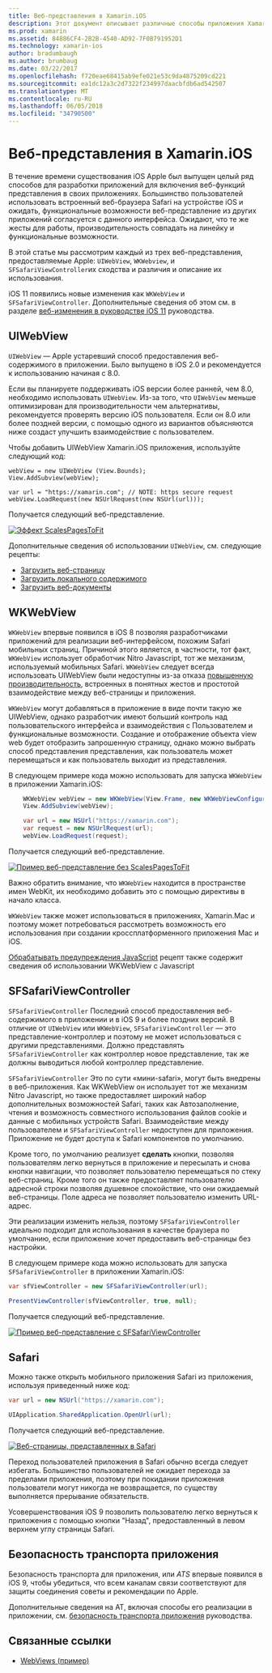 ```yaml
---
title: Веб-представления в Xamarin.iOS
description: Этот документ описывает различные способы приложения Xamarin.iOS можно отобразить веб-содержимого. Он описывает UIWebView, WKWebView, SFSafariViewController, Safari и безопасность транспорта для приложения.
ms.prod: xamarin
ms.assetid: 84886CF4-2B2B-4540-AD92-7F0B791952D1
ms.technology: xamarin-ios
author: bradumbaugh
ms.author: brumbaug
ms.date: 03/22/2017
ms.openlocfilehash: f720eae68415ab9efe021e53c9da4875209cd221
ms.sourcegitcommit: ea1dc12a3c2d7322f234997daacbfdb6ad542507
ms.translationtype: MT
ms.contentlocale: ru-RU
ms.lasthandoff: 06/05/2018
ms.locfileid: "34790500"
---
```

# <a name="web-views-in-xamarinios"></a>Веб-представления в Xamarin.iOS

В течение времени существования iOS Apple был выпущен целый ряд способов для разработки приложений для включения веб-функций представления в своих приложениях. Большинство пользователей использовать встроенный веб-браузера Safari на устройстве iOS и ожидать, функциональные возможности веб-представление из других приложений согласуется с данного интерфейса. Ожидают, что те же жесты для работы, производительность совпадать на линейку и функциональные возможности.

В этой статье мы рассмотрим каждый из трех веб-представления, предоставляемые Apple: `UIWebView`, `WKWebview`, и `SFSafariViewController`их сходства и различия и описание их использования. 

iOS 11 появились новые изменения как `WKWebView` и `SFSafariViewController`. Дополнительные сведения об этом см. в разделе [веб-изменения в руководстве iOS 11](~/ios/platform/introduction-to-ios11/web.md) руководства.

## <a name="uiwebview"></a>UIWebView

`UIWebView` — Apple устаревший способ предоставления веб-содержимого в приложении. Было выпущено в iOS 2.0 и рекомендуется к использованию начиная с 8.0.

Если вы планируете поддерживать iOS версии более ранней, чем 8.0, необходимо использовать `UIWebView`. Из-за того, что `UIWebView` меньше оптимизирован для производительности чем альтернативы, рекомендуется проверять версию iOS пользователя. Если он 8.0 или более поздней версии, с помощью одного из вариантов объясняются ниже создаст улучшить взаимодействие с пользователем.
 
Чтобы добавить UIWebView Xamarin.iOS приложения, используйте следующий код:
 
```
webView = new UIWebView (View.Bounds);
View.AddSubview(webView);

var url = "https://xamarin.com"; // NOTE: https secure request
webView.LoadRequest(new NSUrlRequest(new NSUrl(url)));
```

Получается следующий веб-представление.

[![](uiwebview-images/webview.png "Эффект ScalesPagesToFit")](uiwebview-images/webview.png#lightbox)

Дополнительные сведения об использовании `UIWebView`, см. следующие рецепты:


- [Загрузить веб-страницу](https://developer.xamarin.com/recipes/ios/content_controls/web_view/load_a_web_page/)
- [Загрузить локального содержимого](https://developer.xamarin.com/recipes/ios/content_controls/web_view/load_local_content/)
- [Загрузить веб-документы](https://developer.xamarin.com/recipes/ios/content_controls/web_view/load_non-web_documents/)

## <a name="wkwebview"></a>WKWebView

`WKWebView` впервые появился в iOS 8 позволяя разработчиками приложений для реализации веб-интерфейсом, похожим Safari мобильных страниц. Причиной этого является, в частности, тот факт, `WKWebView` использует обработчик Nitro Javascript, тот же механизм, используемый мобильных Safari. `WKWebView` следует всегда использовать UIWebView были недоступны из-за отказа [повышенную производительность](http://blog.initlabs.com/post/100113463211/wkwebview-vs-uiwebview), встроенных в понятных жестов и простотой взаимодействие между веб-страницы и приложения.
  
`WKWebView` могут добавляться в приложение в виде почти такую же UIWebView, однако разработчик имеют больший контроль над пользовательского интерфейса и взаимодействия с Пользователем и функциональные возможности. Создание и отображение объекта view web будет отобразить запрошенную страницу, однако можно выбрать способ представления представления, как пользователь может перемещаться и как пользователь выходит из представления.  

В следующем примере кода можно использовать для запуска `WKWebView` в приложении Xamarin.iOS:

```csharp
    WKWebView webView = new WKWebView(View.Frame, new WKWebViewConfiguration());
    View.AddSubview(webView);

    var url = new NSUrl("https://xamarin.com");
    var request = new NSUrlRequest(url);
    webView.LoadRequest(request);
```

Получается следующий веб-представление.

[![](uiwebview-images/wkwebview.png "Пример веб-представление без ScalesPagesToFit")](uiwebview-images/wkwebview.png#lightbox)

Важно обратить внимание, что `WKWebView` находится в пространстве имен WebKit, их необходимо добавить это с помощью директивы в начало класса.

`WKWebView` также может использоваться в приложениях, Xamarin.Mac и поэтому может потребоваться рассмотреть возможность его использования при создании кроссплатформенного приложения Mac и iOS.

[Обрабатывать предупреждения JavaScript](https://developer.xamarin.com/recipes/ios/content_controls/web_view/handle_javascript_alerts/) рецепт также содержит сведения об использовании WKWebView с Javascript

<a name="safariviewcontroller" />

## <a name="sfsafariviewcontroller"></a>SFSafariViewController
 
 `SFSafariViewController` Последний способ предоставления веб-содержимого в приложении и в iOS 9 и более поздних версий. В отличие от `UIWebView` или `WKWebView`, `SFSafariViewController` — это представление-контроллер и поэтому не может использоваться с другими представлениями. Должно представлять `SFSafariViewController` как контроллер новое представление, так же должны выводиться любой контроллер представление.
 
 `SFSafariViewController` Это по сути «мини-safari», могут быть внедрены в веб-приложения. Как WKWebView он использует тот же механизм Nitro Javascript, но также предоставляет широкий набор дополнительных возможностей Safari, таких как Автозаполнение, чтения и возможность совместного использования файлов cookie и данные с мобильных устройств Safari. Взаимодействие между пользователем и `SFSafariViewController` недоступен для приложения. Приложение не будет доступа к Safari компонентов по умолчанию.
 
Кроме того, по умолчанию реализует **сделать** кнопки, позволяя пользователям легко вернуться в приложение и пересылать и снова кнопки навигации, что позволяет пользователю перемещаться по стеку веб-страниц. Кроме того он также предоставляет пользователю адресной строки позволяя душевное спокойствие, что они ожидаемый веб-страницы. Поле адреса не позволяет пользователю изменить URL-адрес. 

Эти реализации изменить нельзя, поэтому `SFSafariViewController` идеально подходит для использования в качестве браузера по умолчанию, если приложение хочет предоставить веб-страницы без настройки.

В следующем примере кода можно использовать для запуска `SFSafariViewController` в приложении Xamarin.iOS:

```csharp
var sfViewController = new SFSafariViewController(url);

PresentViewController(sfViewController, true, null);
```

Получается следующий веб-представление.

[![](uiwebview-images/sfsafariviewcontroller.png "Пример веб-представление с SFSafariViewController")](uiwebview-images/sfsafariviewcontroller.png#lightbox)

## <a name="safari"></a>Safari

Можно также открыть мобильного приложения Safari из приложения, используя приведенный ниже код:

```csharp
var url = new NSUrl("https://xamarin.com");

UIApplication.SharedApplication.OpenUrl(url);

```

Получается следующий веб-представление.

[![](uiwebview-images/safari.png "Веб-страницы, представленных в Safari")](uiwebview-images/safari.png#lightbox)

Переход пользователей приложения в Safari обычно всегда следует избегать. Большинство пользователей не ожидает перехода за пределами приложения, поэтому при покидании приложения пользователи могут никогда не возвращается, по существу выполняется прерывание обязательств.

Усовершенствования iOS 9 позволить пользователю легко вернуться к приложения с помощью кнопки "Назад", предоставленный в левом верхнем углу страницы Safari.

## <a name="app-transport-security"></a>Безопасность транспорта приложения

Безопасность транспорта для приложения, или *ATS* впервые появился в iOS 9, чтобы убедиться, что всем каналам связи соответствуют для защиты соединения советы и рекомендации по Apple.

Дополнительные сведения на AT, включая способы его реализации в приложении, см. [безопасность транспорта приложения](~/ios/app-fundamentals/ats.md) руководства.

## <a name="related-links"></a>Связанные ссылки

- [WebViews (пример)](https://developer.xamarin.com/samples/monotouch/WebView/)
